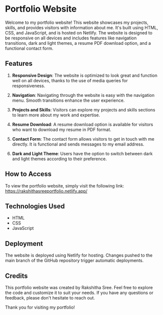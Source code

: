 # Portfolio Website

Welcome to my portfolio website! This website showcases my projects, skills, and provides visitors with information about me. It's built using HTML, CSS, and JavaScript, and is hosted on Netlify.
The website is designed to be responsive on all devices and includes features like navigation transitions, dark and light themes, a resume PDF download option, and a functional contact form.

## Features

1. **Responsive Design**: The website is optimized to look great and function well on all devices, thanks to the use of media queries for responsiveness.

2. **Navigation**: Navigating through the website is easy with the navigation menu. Smooth transitions enhance the user experience.

3. **Projects and Skills**: Visitors can explore my projects and skills sections to learn more about my work and expertise.

4. **Resume Download**: A resume download option is available for visitors who want to download my resume in PDF format.

5. **Contact Form**: The contact form allows visitors to get in touch with me directly. It is functional and sends messages to my email address.

6. **Dark and Light Theme**: Users have the option to switch between dark and light themes according to their preference.

## How to Access

To view the portfolio website, simply visit the following link: https://rakshithasreeportfolio.netlify.app/

## Technologies Used

- HTML
- CSS
- JavaScript

## Deployment

The website is deployed using Netlify for hosting. Changes pushed to the main branch of the GitHub repository trigger automatic deployments.

## Credits

This portfolio website was created by Rakshitha Sree. Feel free to explore the code and customize it to suit your needs. If you have any questions or feedback, please don't hesitate to reach out.


Thank you for visiting my portfolio!
